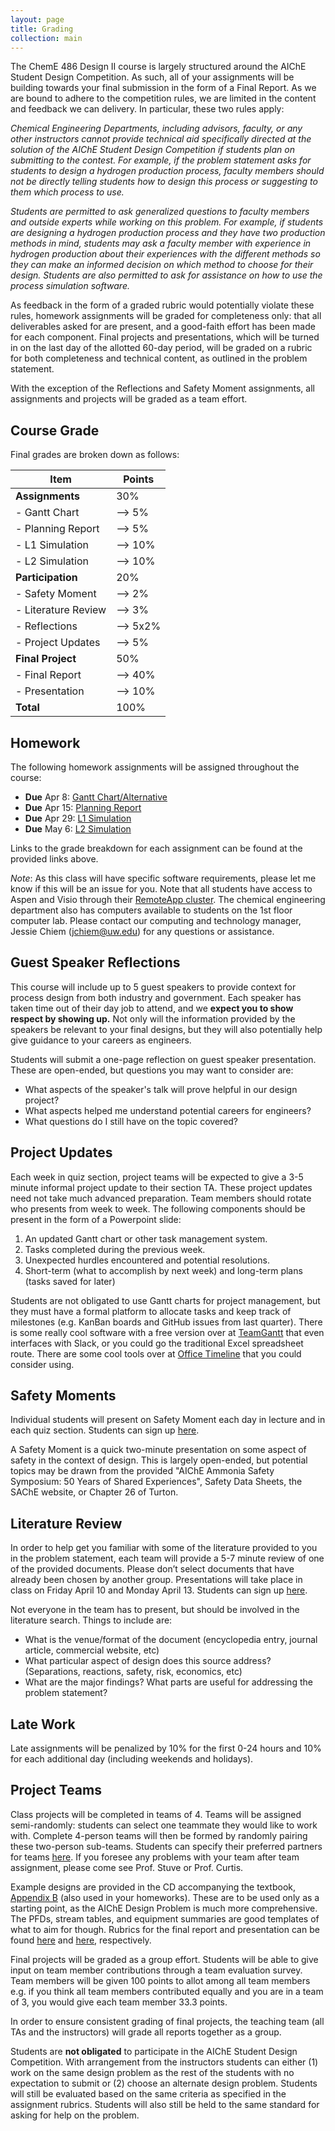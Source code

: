 ```yaml
---
layout: page
title: Grading
collection: main
---
```


The ChemE 486 Design II course is largely structured around the AIChE Student Design Competition. As such, all of your assignments will be building towards your final submission in the form of a Final Report. As we are bound to adhere to the competition rules, we are limited in the content and feedback we can delivery. In particular, these two rules apply:

*Chemical Engineering Departments, including advisors, faculty, or any other instructors cannot provide technical aid specifically directed at the solution of the AIChE Student Design Competition if students plan on submitting to the contest. For example, if the problem statement asks for students to design a hydrogen production process, faculty members should not be directly telling students how to design this process or suggesting to them which process to use.*

*Students are permitted to ask generalized questions to faculty members and outside experts while working on this problem. For example, if students are designing a hydrogen production process and they have two production methods in mind, students may ask a faculty member with experience in hydrogen production about their experiences with the different methods so they can make an informed decision on which method to choose for their design. Students are also permitted to ask for assistance on how to use the process simulation software.*

As feedback in the form of a graded rubric would potentially violate these rules, homework assignments will be graded for completeness only: that all deliverables asked for are present, and a good-faith effort has been made for each component. Final projects and presentations, which will be turned in on the last day of the allotted 60-day period, will be graded on a rubric for both completeness and technical content, as outlined in the problem statement.

With the exception of the Reflections and Safety Moment assignments, all assignments and projects will be graded as a team effort.

## Course Grade

Final grades are broken down as follows:

| **Item**           | **Points**    |
| ------------------ | ------------- |
| **Assignments**    | 30%           |
| - Gantt Chart      | --> 5%          |
| - Planning Report  | --> 5%          |
| - L1 Simulation    | --> 10%          |
| - L2 Simulation    | --> 10%          |
| **Participation**  | 20%           |
| - Safety Moment    | --> 2%          |
| - Literature Review | --> 3%         |
| - Reflections      | --> 5x2%        |
| - Project Updates  | --> 5%          |
| **Final Project**  | 50%           |
| - Final Report     | --> 40%         |
| - Presentation     | --> 10%         |
| **Total**          | 100%          |

## Homework

The following homework assignments will be assigned throughout the course:

* **Due** Apr 8: [Gantt Chart/Alternative](https://canvas.uw.edu/courses/1371821/assignments/5271619)
* **Due** Apr 15: [Planning Report](https://canvas.uw.edu/courses/1371821/assignments/5271620)
* **Due** Apr 29: [L1 Simulation](https://canvas.uw.edu/courses/1371821/assignments/5271621)
* **Due** May 6: [L2 Simulation](https://canvas.uw.edu/courses/1371821/assignments/5271623)

Links to the grade breakdown for each assignment can be found at the provided links above.

*Note*: As this class will have specific software requirements, please let me know if this will be an issue for you. Note that all students have access to Aspen and Visio through their [RemoteApp cluster](https://www.engr.washington.edu/mycoe/computing/studentresources/remoteapp.html). The chemical engineering department also has computers available to students on the 1st floor computer lab. Please contact our computing and technology manager, Jessie Chiem (jchiem@uw.edu) for any questions or assistance.

## Guest Speaker Reflections

This course will include up to 5 guest speakers to provide context for process design from both industry and government. Each speaker has taken time out of their day job to attend, and we **expect you to show respect by showing up.** Not only will the information provided by the speakers be relevant to your final designs, but they will also potentially help give guidance to your careers as engineers.

Students will submit a one-page reflection on guest speaker presentation. These are open-ended, but questions you may want to consider are:

* What aspects of the speaker's talk will prove helpful in our design project?
* What aspects helped me understand potential careers for engineers?
* What questions do I still have on the topic covered?

## Project Updates

Each week in quiz section, project teams will be expected to give a 3-5 minute informal project update to their section TA. These project updates need not take much advanced preparation. Team members should rotate who presents from week to week. The following components should be present in the form of a Powerpoint slide:

1. An updated Gantt chart or other task management system.
2. Tasks completed during the previous week.
3. Unexpected hurdles encountered and potential resolutions.
4. Short-term (what to accomplish by next week) and long-term plans (tasks saved for later)

Students are not obligated to use Gantt charts for project management, but they must have a formal platform to allocate tasks and keep track of milestones (e.g. KanBan boards and GitHub issues from last quarter). There is some really cool software with a free version over at [TeamGantt](https://www.teamgantt.com/) that even interfaces with Slack, or you could go the traditional Excel spreadsheet route. There are some cool tools over at [Office Timeline](https://www.officetimeline.com/make-gantt-chart/excel#tutorial-auto) that you could consider using.

## Safety Moments

Individual students will present on Safety Moment each day in lecture and in each quiz section. Students can sign up [here](https://docs.google.com/spreadsheets/d/1xMZrunPzMAjKA5XZ0oxcciD0_SN-1uZWSY5xc4Dmk_E/edit?usp=sharing).

A Safety Moment is a quick two-minute presentation on some aspect of safety in the context of design. This is largely open-ended, but potential topics may be drawn from the provided "AIChE Ammonia Safety Symposium: 50 Years of Shared Experiences", Safety Data Sheets, the SAChE website, or Chapter 26 of Turton.

## Literature Review

In order to help get you familiar with some of the literature provided to you in the problem statement, each team will provide a 5-7 minute review of one of the provided documents. Please don’t select documents that have already been chosen by another group. Presentations will take place in class on Friday April 10 and Monday April 13. Students can sign up [here](https://docs.google.com/spreadsheets/d/1xMZrunPzMAjKA5XZ0oxcciD0_SN-1uZWSY5xc4Dmk_E/edit?usp=sharing).

Not everyone in the team has to present, but should be involved in the literature search. Things to include are:

* What is the venue/format of the document (encyclopedia entry, journal article, commercial website, etc)
* What particular aspect of design does this source address? (Separations, reactions, safety, risk, economics, etc)
* What are the major findings? What parts are useful for addressing the problem statement?


## Late Work

Late assignments will be penalized by 10% for the first 0-24 hours and 10% for each additional day (including weekends and holidays).

## Project Teams

Class projects will be completed in teams of 4. Teams will be assigned semi-randomly: students can select one teammate they would like to work with. Complete 4-person teams will then be formed by randomly pairing these two-person sub-teams. Students can specify their preferred partners for teams [here](https://docs.google.com/spreadsheets/d/1xMZrunPzMAjKA5XZ0oxcciD0_SN-1uZWSY5xc4Dmk_E/edit?usp=sharing). If you foresee any problems with your team after team assignment, please come see Prof. Stuve or Prof. Curtis.

Example designs are provided in the CD accompanying the textbook, [Appendix B](https://github.com/uw-cheme485/uw-cheme485.github.io/raw/master/lectures/example_designs.pdf) (also used in your homeworks). These are to be used only as a starting point, as the AIChE Design Problem is much more comprehensive. The PFDs, stream tables, and equipment summaries are good templates of what to aim for though. Rubrics for the final report and presentation can be found [here](https://github.com/uw-cheme486/uw-cheme486.github.io/raw/master/rubrics/486_Final_Project_Rubric.doc) and [here](https://github.com/uw-cheme486/uw-cheme486.github.io/raw/master/rubrics/486_Presentation_Rubric.doc), respectively.

Final projects will be graded as a group effort. Students will be able to give input on team member contributions through a team evaluation survey. Team members will be given 100 points to allot among all team members e.g. if you think all team members contributed equally and you are in a team of 3, you would give each team member 33.3 points.

In order to ensure consistent grading of final projects, the teaching team (all TAs and the instructors) will grade all reports together as a group.

Students are **not obligated** to participate in the AIChE Student Design Competition. With arrangement from the instructors students can either (1) work on the same design problem as the rest of the students with no expectation to submit or (2) choose an alternate design problem. Students will still be evaluated based on the same criteria as specified in the assignment rubrics. Students will also still be held to the same standard for asking for help on the problem. 
